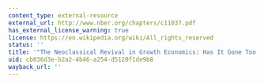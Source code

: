 ```yaml
---
content_type: external-resource
external_url: http://www.nber.org/chapters/c11037.pdf
has_external_license_warning: true
license: https://en.wikipedia.org/wiki/All_rights_reserved
status: ''
title: '"The Neoclassical Revival in Growth Economics: Has It Gone Too Far?" (PDF)'
uid: cb036d3e-b2a2-4b46-a254-d5120f1de9b8
wayback_url: ''
---
```

